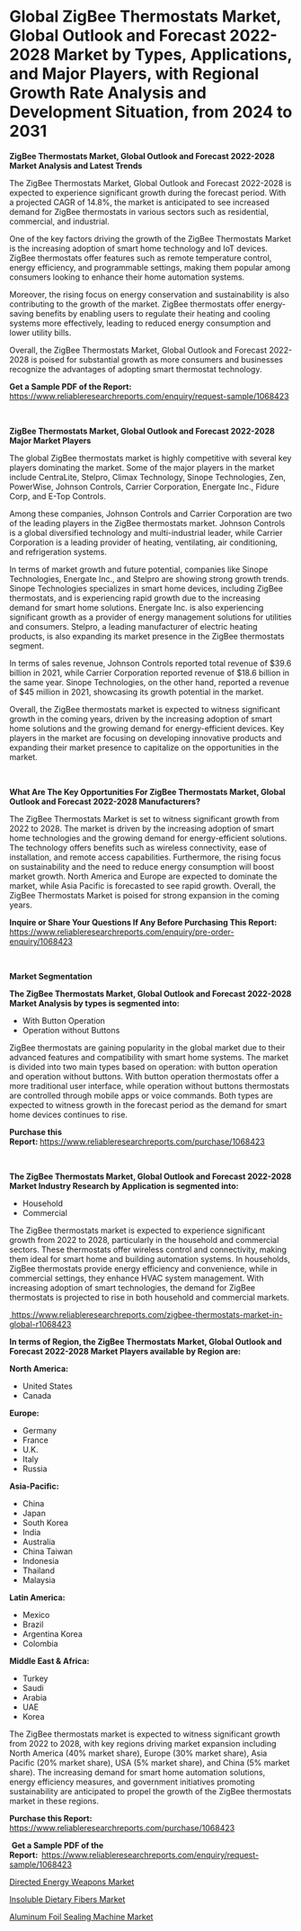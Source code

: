<p><h1>Global ZigBee Thermostats Market, Global Outlook and Forecast 2022-2028 Market by Types, Applications, and Major Players, with Regional Growth Rate Analysis and Development Situation, from 2024 to 2031</h1></p><p><strong>ZigBee Thermostats Market, Global Outlook and Forecast 2022-2028 Market Analysis and Latest Trends</strong></p>
<p><p>The ZigBee Thermostats Market, Global Outlook and Forecast 2022-2028 is expected to experience significant growth during the forecast period. With a projected CAGR of 14.8%, the market is anticipated to see increased demand for ZigBee thermostats in various sectors such as residential, commercial, and industrial. </p><p>One of the key factors driving the growth of the ZigBee Thermostats Market is the increasing adoption of smart home technology and IoT devices. ZigBee thermostats offer features such as remote temperature control, energy efficiency, and programmable settings, making them popular among consumers looking to enhance their home automation systems.</p><p>Moreover, the rising focus on energy conservation and sustainability is also contributing to the growth of the market. ZigBee thermostats offer energy-saving benefits by enabling users to regulate their heating and cooling systems more effectively, leading to reduced energy consumption and lower utility bills.</p><p>Overall, the ZigBee Thermostats Market, Global Outlook and Forecast 2022-2028 is poised for substantial growth as more consumers and businesses recognize the advantages of adopting smart thermostat technology.</p></p>
<p><strong>Get a Sample PDF of the Report:&nbsp;</strong> <a href="https://www.reliableresearchreports.com/enquiry/request-sample/1068423">https://www.reliableresearchreports.com/enquiry/request-sample/1068423</a></p>
<p>&nbsp;</p>
<p><strong>ZigBee Thermostats Market, Global Outlook and Forecast 2022-2028 Major Market Players</strong></p>
<p><p>The global ZigBee thermostats market is highly competitive with several key players dominating the market. Some of the major players in the market include CentraLite, Stelpro, Climax Technology, Sinope Technologies, Zen, PowerWise, Johnson Controls, Carrier Corporation, Energate Inc., Fidure Corp, and E-Top Controls.</p><p>Among these companies, Johnson Controls and Carrier Corporation are two of the leading players in the ZigBee thermostats market. Johnson Controls is a global diversified technology and multi-industrial leader, while Carrier Corporation is a leading provider of heating, ventilating, air conditioning, and refrigeration systems.</p><p>In terms of market growth and future potential, companies like Sinope Technologies, Energate Inc., and Stelpro are showing strong growth trends. Sinope Technologies specializes in smart home devices, including ZigBee thermostats, and is experiencing rapid growth due to the increasing demand for smart home solutions. Energate Inc. is also experiencing significant growth as a provider of energy management solutions for utilities and consumers. Stelpro, a leading manufacturer of electric heating products, is also expanding its market presence in the ZigBee thermostats segment.</p><p>In terms of sales revenue, Johnson Controls reported total revenue of $39.6 billion in 2021, while Carrier Corporation reported revenue of $18.6 billion in the same year. Sinope Technologies, on the other hand, reported a revenue of $45 million in 2021, showcasing its growth potential in the market.</p><p>Overall, the ZigBee thermostats market is expected to witness significant growth in the coming years, driven by the increasing adoption of smart home solutions and the growing demand for energy-efficient devices. Key players in the market are focusing on developing innovative products and expanding their market presence to capitalize on the opportunities in the market.</p></p>
<p>&nbsp;</p>
<p><strong>What Are The Key Opportunities For ZigBee Thermostats Market, Global Outlook and Forecast 2022-2028 Manufacturers?</strong></p>
<p><p>The ZigBee Thermostats Market is set to witness significant growth from 2022 to 2028. The market is driven by the increasing adoption of smart home technologies and the growing demand for energy-efficient solutions. The technology offers benefits such as wireless connectivity, ease of installation, and remote access capabilities. Furthermore, the rising focus on sustainability and the need to reduce energy consumption will boost market growth. North America and Europe are expected to dominate the market, while Asia Pacific is forecasted to see rapid growth. Overall, the ZigBee Thermostats Market is poised for strong expansion in the coming years.</p></p>
<p><strong>Inquire or Share Your Questions If Any Before Purchasing This Report:</strong> <a href="https://www.reliableresearchreports.com/enquiry/pre-order-enquiry/1068423">https://www.reliableresearchreports.com/enquiry/pre-order-enquiry/1068423</a></p>
<p>&nbsp;</p>
<p><strong>Market Segmentation</strong></p>
<p><strong>The ZigBee Thermostats Market, Global Outlook and Forecast 2022-2028 Market Analysis by types is segmented into:</strong></p>
<p><ul><li>With Button Operation</li><li>Operation without Buttons</li></ul></p>
<p><p>ZigBee thermostats are gaining popularity in the global market due to their advanced features and compatibility with smart home systems. The market is divided into two main types based on operation: with button operation and operation without buttons. With button operation thermostats offer a more traditional user interface, while operation without buttons thermostats are controlled through mobile apps or voice commands. Both types are expected to witness growth in the forecast period as the demand for smart home devices continues to rise.</p></p>
<p><strong>Purchase this Report:&nbsp;</strong><a href="https://www.reliableresearchreports.com/purchase/1068423">https://www.reliableresearchreports.com/purchase/1068423</a></p>
<p>&nbsp;</p>
<p><strong>The ZigBee Thermostats Market, Global Outlook and Forecast 2022-2028 Market Industry Research by Application is segmented into:</strong></p>
<p><ul><li>Household</li><li>Commercial</li></ul></p>
<p><p>The ZigBee thermostats market is expected to experience significant growth from 2022 to 2028, particularly in the household and commercial sectors. These thermostats offer wireless control and connectivity, making them ideal for smart home and building automation systems. In households, ZigBee thermostats provide energy efficiency and convenience, while in commercial settings, they enhance HVAC system management. With increasing adoption of smart technologies, the demand for ZigBee thermostats is projected to rise in both household and commercial markets.</p></p>
<p><a href="https://www.reliableresearchreports.com/zigbee-thermostats-market-in-global-r1068423">&nbsp;https://www.reliableresearchreports.com/zigbee-thermostats-market-in-global-r1068423</a></p>
<p><strong>In terms of Region, the ZigBee Thermostats Market, Global Outlook and Forecast 2022-2028 Market Players available by Region are:</strong></p>
<p>
    <p> <strong> North America: </strong>
        <ul>
            <li>United States</li>
            <li>Canada</li>
        </ul>
        </p> 
    <p> <strong> Europe: </strong>
        <ul>
            <li>Germany</li>
            <li>France</li>
            <li>U.K.</li>
            <li>Italy</li>
            <li>Russia</li>
        </ul>
        </p> 
    <p> <strong> Asia-Pacific: </strong>
        <ul>
            <li>China</li>
            <li>Japan</li>
            <li>South Korea</li>
            <li>India</li>
            <li>Australia</li>
            <li>China Taiwan</li>
            <li>Indonesia</li>
            <li>Thailand</li>
            <li>Malaysia</li>
        </ul>
        </p> 
    <p> <strong> Latin America: </strong>
        <ul>
            <li>Mexico</li>
            <li>Brazil</li>
            <li>Argentina Korea</li>
            <li>Colombia</li>
        </ul>
        </p> 
    <p> <strong> Middle East & Africa: </strong>
        <ul>
            <li>Turkey</li>
            <li>Saudi</li>
            <li>Arabia</li>
            <li>UAE</li>
            <li>Korea</li>
        </ul>
    </p>
    </p>
<p><p>The ZigBee thermostats market is expected to witness significant growth from 2022 to 2028, with key regions driving market expansion including North America (40% market share), Europe (30% market share), Asia Pacific (20% market share), USA (5% market share), and China (5% market share). The increasing demand for smart home automation solutions, energy efficiency measures, and government initiatives promoting sustainability are anticipated to propel the growth of the ZigBee thermostats market in these regions.</p></p>
<p><strong>Purchase this Report: </strong><a href="https://www.reliableresearchreports.com/purchase/1068423">https://www.reliableresearchreports.com/purchase/1068423</a></p>
<p>&nbsp;<strong>Get a Sample PDF of the Report:&nbsp;&nbsp;</strong><a href="https://www.reliableresearchreports.com/enquiry/request-sample/1068423">https://www.reliableresearchreports.com/enquiry/request-sample/1068423</a></p>
<p><strong></strong></p>
<p><p><a href="https://www.linkedin.com/pulse/directed-energy-weapons-market-trends-forecast-competitive-analysis-7yp2f">Directed Energy Weapons Market</a></p><p><a href="https://www.linkedin.com/pulse/insoluble-dietary-fibers-market-size-outlook-forecast-2024-tj1rf">Insoluble Dietary Fibers Market</a></p><p><a href="https://www.linkedin.com/pulse/aluminum-foil-sealing-machine-market-analysis-sze-forecasted-period-id8gf">Aluminum Foil Sealing Machine Market</a></p></p>
